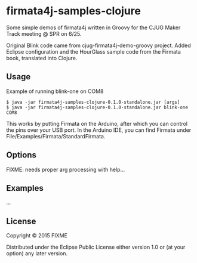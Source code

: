# firmata4j-samples-clojure

Some simple demos of firmata4j written in Groovy for the CJUG Maker Track meeting @ SPR on 6/25.

Original Blink code came from cjug-firmata4j-demo-groovy project. Added Eclipse configuration
and the HourGlass sample code from the Firmata book, translated into Clojure.

## Usage

Example of running blink-one on COM8

    $ java -jar firmata4j-samples-clojure-0.1.0-standalone.jar [args]
    $ java -jar firmata4j-samples-clojure-0.1.0-standalone.jar blink-one COM8

This works by putting Firmata on the Arduino, after which you can control the pins over your 
USB port. In the Arduino IDE, you can find Firmata under File/Examples/Firmata/StandardFirmata.

## Options

FIXME: needs proper arg processing with help...

## Examples

...

## License

Copyright © 2015 FIXME

Distributed under the Eclipse Public License either version 1.0 or (at
your option) any later version.
